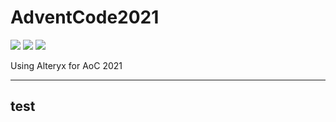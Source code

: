 # AdventCode2021

![](https://img.shields.io/badge/day%20📅-22-blue)
![](https://img.shields.io/badge/stars%20⭐-38-yellow)
![](https://img.shields.io/badge/days%20completed-18-red)

Using Alteryx for AoC 2021

---
test
---
